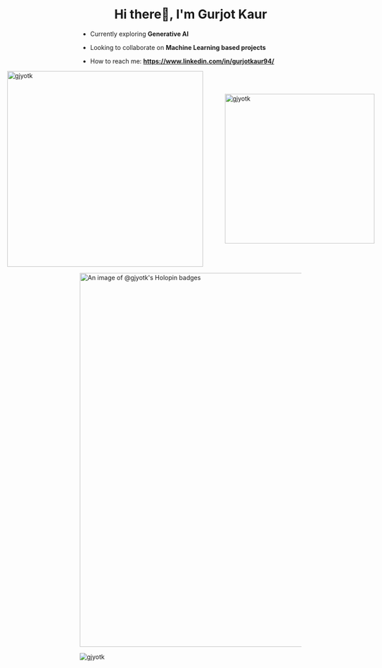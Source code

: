 <h1 align="center">Hi there👋, I'm Gurjot Kaur</h1>

- Currently exploring **Generative AI**

- Looking to collaborate on **Machine Learning based projects**

- How to reach me: **https://www.linkedin.com/in/gurjotkaur94/**

<div style="display: flex; align-items: center; justify-content: center; gap: 30px;">
  <img align="center" src="https://github-readme-stats.vercel.app/api?username=gjyotk&show_icons=true&locale=en" alt="gjyotk" style="width: 445px; height: auto; margin-right: 20px;"/>
  <img align="center" src="https://github-readme-stats.vercel.app/api/top-langs?username=gjyotk&show_icons=true&locale=en&layout=compact" alt="gjyotk" style="width: 340px; height: auto;" />
</div>

[<img src="https://holopin.me/gjyotk" alt="An image of @gjyotk's Holopin badges" style="width: 850px; height: auto;">](https://holopin.io/@gjyotk)

<p align="left"> <img src="https://komarev.com/ghpvc/?username=gjyotk&label=Profile%20views&color=0e75b6&style=flat" alt="gjyotk" /> </p>
